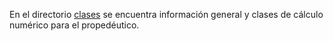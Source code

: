 En el directorio [clases](clases) se encuentra información general y clases de cálculo numérico para el propedéutico.
